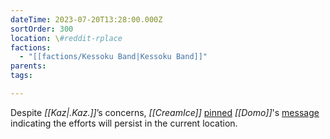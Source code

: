 ```yaml
---
dateTime: 2023-07-20T13:28:00.000Z
sortOrder: 300
location: \#reddit-rplace
factions:
  - "[[factions/Kessoku Band|Kessoku Band]]"
parents: 
tags: 

---
```

Despite *[[Kaz|.Kaz.]]*’s concerns, *[[CreamIce]]* [pinned](discord://discord.com/channels/1093664259273130084/1131230952119615600/1131578328743166013) *[[Domo]]*'s [message](discord://discord.com/channels/1093664259273130084/1131230952119615600/1131578145317859380) indicating the efforts will persist in the current location.
